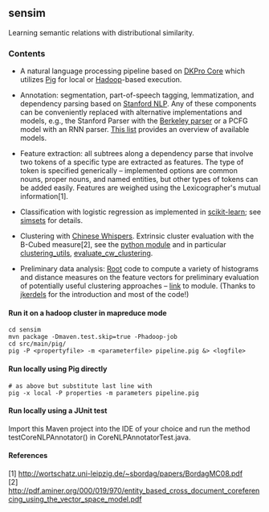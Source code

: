 ## sensim

Learning semantic relations with distributional similarity.

### Contents 

* A natural language processing pipeline 
  based on [DKPro Core](http://www.ukp.tu-darmstadt.de/software/dkpro-core/)
  which utilizes [Pig](http://pig.apache.org/) for local or 
  [Hadoop](http://hadoop.apache.org/)-based execution.  

*  Annotation: segmentation, part-of-speech tagging, lemmatization, and dependency parsing based on [Stanford NLP](http://nlp.stanford.edu/software/index.shtml). Any of these components can be conveniently replaced with alternative implementations and models, e.g., the Stanford Parser with the [Berkeley parser](http://nlp.cs.berkeley.edu/Software.shtml) or a PCFG model with an RNN parser. 
  [This list](https://zoidberg.ukp.informatik.tu-darmstadt.de/artifactory/public-model-releases-local/de/tudarmstadt/ukp/dkpro/core/) provides an overview of available models.

* Feature extraction: all subtrees along a dependency parse that involve two tokens of a specific type are extracted as features. The type of token is specified generically – implemented options are common nouns, proper nouns, and named entities, but other types of tokens can be added easily. Features are weighed using the Lexicographer's mutual information[1].

* Classification with logistic regression as implemented in [scikit-learn](http://scikit-learn.org/stable/modules/generated/sklearn.linear_model.LogisticRegression.html); see [simsets](https://github.com/policecar/simsets) for details.

* Clustering with [Chinese Whispers](http://wortschatz.informatik.uni-leipzig.de/~cbiemann/software/CW.html). Extrinsic cluster evaluation with the B-Cubed measure[2], see the [python module](https://github.com/policecar/sensim/tree/master/src/main/python) and in particular [clustering_utils](https://github.com/policecar/sensim/blob/master/src/main/python/clustering_utils.py), [evaluate_cw_clustering](https://github.com/policecar/sensim/blob/master/src/main/python/evaluate_cw_clustering.py).

* Preliminary data analysis: [Root](http://root.cern.ch/) code to compute a variety of histograms and distance measures on the 
  feature vectors for preliminary evaluation of potentially useful clustering approaches 
  – [link](https://github.com/policecar/sensim/tree/master/src/main/root) to module. (Thanks to [jkerdels](https://github.com/jkerdels) for the introduction and most of the code!)


#### Run it on a hadoop cluster in mapreduce mode

```shell
cd sensim
mvn package -Dmaven.test.skip=true -Phadoop-job
cd src/main/pig/
pig -P <propertyfile> -m <parameterfile> pipeline.pig &> <logfile>
```

#### Run locally using Pig directly

```shell
# as above but substitute last line with
pig -x local -P properties -m parameters pipeline.pig
```

#### Run locally using a JUnit test

Import this Maven project into the IDE of your choice and run 
the method testCoreNLPAnnotator() in CoreNLPAnnotatorTest.java.

#### References

[1] http://wortschatz.uni-leipzig.de/~sbordag/papers/BordagMC08.pdf  
[2] http://pdf.aminer.org/000/019/970/entity_based_cross_document_coreferencing_using_the_vector_space_model.pdf

